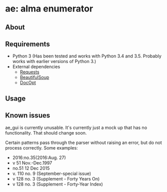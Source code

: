 # ae: alma enumerator
## About

## Requirements
* Python 3 (Has been tested and works with Python 3.4 and 3.5. Probably works
  with earlier versions of Python 3.)
* External dependencies
    * [Requests](http://requests.readthedocs.io/en/master/) 
    * [BeautifulSoup](https://www.crummy.com/software/BeautifulSoup/)
    * [DocOpt](http://docopt.org/) 

## Usage

## Known issues
ae_gui is currently unusable. It's currently just a mock up that has no
functionality. That should change soon.

Certain patterns pass through the parser without raising an error, but do not 
process correctly. Some examples:

* 2016:no.35(2016:Aug. 27)
* v 51 Nov.-Dec.1997
* no.51 12 Dec 2015
* v. 110 no. 9 (September-special issue)
* v 128 no. 3 (Supplement - Forty Years On)
* v 128 no. 3 (Supplement - Forty-Year Index)


